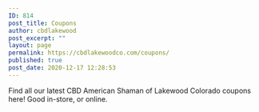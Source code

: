 ```yaml
---
ID: 814
post_title: Coupons
author: cbdlakewood
post_excerpt: ""
layout: page
permalink: https://cbdlakewoodco.com/coupons/
published: true
post_date: 2020-12-17 12:28:53
---
```

<!-- wp:paragraph -->
<p>Find all our latest CBD American Shaman of Lakewood Colorado coupons here! Good in-store, or online.</p>
<!-- /wp:paragraph -->
